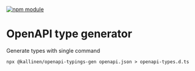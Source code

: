 [![npm module](https://badge.fury.io/js/@kallinen%2Fopenapi-typings-gen.svg)](https://www.npmjs.org/package/@kallinen/openapi-typings-gen)

# OpenAPI type generator

Generate types with single command

```
npx @kallinen/openapi-typings-gen openapi.json > openapi-types.d.ts
```
